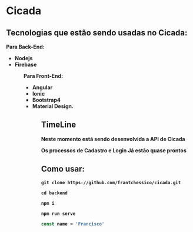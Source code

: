 # Cicada

## Tecnologias que estão sendo usadas no Cicada:
<strong>Para Back-End:<strong>
<ul>
<li>Nodejs</li>
<li>Firebase</li>
<ul>

<strong>Para Front-End:<strong>
<ul>
<li>Angular</li>
<li>Ionic</li>
<li>Bootstrap4</li>
<li>Material Design.</li>
<ul>


<h2>TimeLine</h2>

<p>Neste momento está sendo desenvolvida a API de Cicada</p>
<p>Os processos de Cadastro e Login Já estão quase prontos</p>


<h2>Como usar:</h2>

``git clone https://github.com/frantchessico/cicada.git``

```cd backend```
<br>

```npm i```
<br>

``npm run serve``
```javascript
const name = 'Francisco'
```
